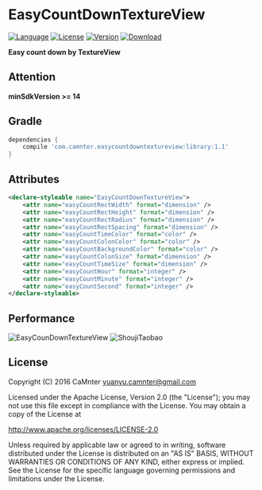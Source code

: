 EasyCountDownTextureView
==

[![Language](https://img.shields.io/badge/language-Java-EE0000.svg)]() 
[![License](https://img.shields.io/badge/license-Apache%202.0-blue.svg)](https://github.com/CaMnter/EasyCountDownTextureView/blob/master/LICENSE)
[![Version](https://img.shields.io/badge/version-1.1-8470FF.svg)]() 
[ ![Download](https://api.bintray.com/packages/camnter/maven/EasyCountDownTextureView/images/download.svg) ](https://bintray.com/camnter/maven/EasyCountDownTextureView/_latestVersion)   

**Easy count down by TextureView**

## Attention

**minSdkVersion >= 14**


## Gradle

```groovy
dependencies {
	compile 'com.camnter.easycountdowntextureview:library:1.1'
}
```

## Attributes

```xml
<declare-styleable name="EasyCountDownTextureView">
    <attr name="easyCountRectWidth" format="dimension" />
    <attr name="easyCountRectHeight" format="dimension" />
    <attr name="easyCountRectRadius" format="dimension" />
    <attr name="easyCountRectSpacing" format="dimension" />
    <attr name="easyCountTimeColor" format="color" />
    <attr name="easyCountColonColor" format="color" />
    <attr name="easyCountBackgroundColor" format="color" />
    <attr name="easyCountColonSize" format="dimension" />
    <attr name="easyCountTimeSize" format="dimension" />
    <attr name="easyCountHour" format="integer" />
    <attr name="easyCountMinute" format="integer" />
    <attr name="easyCountSecond" format="integer" />
</declare-styleable>
```


## Performance

![EasyCounDownTextureView](https://github.com/CaMnter/EasyCountDownTextureView/raw/master/screenshot/easy_count_down_textureview.png) 
![ShoujiTaobao](https://github.com/CaMnter/EasyCountDownTextureView/raw/master/screenshot/shouji_taobao.png)

## License

Copyright (C) 2016 CaMnter yuanyu.camnter@gmail.com

Licensed under the Apache License, Version 2.0 (the "License");
you may not use this file except in compliance with the License.
You may obtain a copy of the License at

   http://www.apache.org/licenses/LICENSE-2.0

Unless required by applicable law or agreed to in writing, software
distributed under the License is distributed on an "AS IS" BASIS,
WITHOUT WARRANTIES OR CONDITIONS OF ANY KIND, either express or implied.
See the License for the specific language governing permissions and
limitations under the License.


